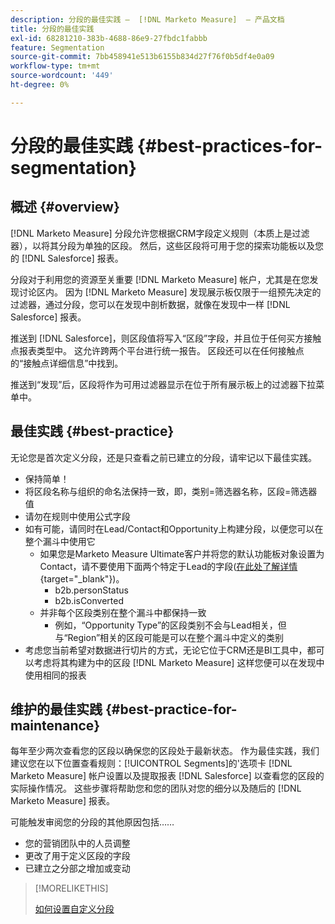 ```yaml
---
description: 分段的最佳实践 —  [!DNL Marketo Measure]  — 产品文档
title: 分段的最佳实践
exl-id: 68281210-383b-4688-86e9-27fbdc1fabbb
feature: Segmentation
source-git-commit: 7bb458941e513b6155b834d27f76f0b5df4e0a09
workflow-type: tm+mt
source-wordcount: '449'
ht-degree: 0%

---
```


# 分段的最佳实践 {#best-practices-for-segmentation}

## 概述 {#overview}

[!DNL Marketo Measure] 分段允许您根据CRM字段定义规则（本质上是过滤器），以将其分段为单独的区段。 然后，这些区段将可用于您的探索功能板以及您的 [!DNL Salesforce] 报表。

分段对于利用您的资源至关重要 [!DNL Marketo Measure] 帐户，尤其是在您发现讨论区内。 因为 [!DNL Marketo Measure] 发现展示板仅限于一组预先决定的过滤器，通过分段，您可以在发现中剖析数据，就像在发现中一样 [!DNL Salesforce] 报表。

推送到 [!DNL Salesforce]，则区段值将写入“区段”字段，并且位于任何买方接触点报表类型中。 这允许跨两个平台进行统一报告。 区段还可以在任何接触点的“接触点详细信息”中找到。

推送到“发现”后，区段将作为可用过滤器显示在位于所有展示板上的过滤器下拉菜单中。

## 最佳实践 {#best-practice}

无论您是首次定义分段，还是只查看之前已建立的分段，请牢记以下最佳实践。

* 保持简单！
* 将区段名称与组织的命名法保持一致，即，类别=筛选器名称，区段=筛选器值
* 请勿在规则中使用公式字段
* 如有可能，请同时在Lead/Contact和Opportunity上构建分段，以便您可以在整个漏斗中使用它
   * 如果您是Marketo Measure Ultimate客户并将您的默认功能板对象设置为Contact，请不要使用下面两个特定于Lead的字段([在此处了解详情](/help/marketo-measure-ultimate/data-integrity-requirement.md){target="_blank"})。
      * b2b.personStatus
      * b2b.isConverted
   * 并非每个区段类别在整个漏斗中都保持一致
      * 例如，“Opportunity Type”的区段类别不会与Lead相关，但与“Region”相关的区段可能是可以在整个漏斗中定义的类别
* 考虑您当前希望对数据进行切片的方式，无论它位于CRM还是BI工具中，都可以考虑将其构建为中的区段 [!DNL Marketo Measure] 这样您便可以在发现中使用相同的报表

## 维护的最佳实践 {#best-practice-for-maintenance}

每年至少两次查看您的区段以确保您的区段处于最新状态。 作为最佳实践，我们建议您在以下位置查看规则：[!UICONTROL Segments]的&#39;选项卡 [!DNL Marketo Measure] 帐户设置以及提取报表 [!DNL Salesforce] 以查看您的区段的实际操作情况。 这些步骤将帮助您和您的团队对您的细分以及随后的 [!DNL Marketo Measure] 报表。

可能触发审阅您的分段的其他原因包括……

* 您的营销团队中的人员调整
* 更改了用于定义区段的字段
* 已建立之分部之增加或变动

>[!MORELIKETHIS]
>
>[如何设置自定义分段](/help/advanced-marketo-measure-features/segmentation/custom-segmentation.md)
